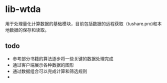 # lib-wtda

用于处理量化计算数据的基础模块，目前包括数据的远程获取（tushare.pro)和本地数据的保存和读取。

## todo

-   参考部分书籍的算法逐步将一些关键的数据处理完成
-   通过客户端展示各种数据的图形
-   通过数据组合可以完成计算和筛选规则
-
